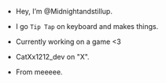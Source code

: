 - Hey, I’m @Midnightandstillup.

- I go `Tip Tap` on keyboard and makes things.

- Currently working on a game <3

- CatXx1212_dev on "X".

- From meeeee.
<!---
Midnightandstillup/Midnightandstillup is a ✨ special ✨ repository because its `README.md` (this file) appears on your GitHub profile.
You can click the Preview link to take a look at your changes.
--->
